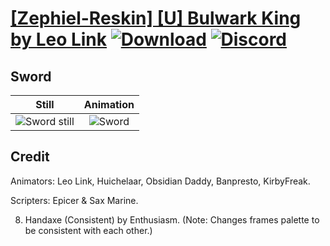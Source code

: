 # [\[Zephiel-Reskin\] \[U\] Bulwark King by Leo Link](./) [![Download](https://img.shields.io/badge/Download--red?style=social&logo=github)](https://minhaskamal.github.io/DownGit/#/home?url=https://github.com/Klokinator/FE-Repo/tree/main/Battle%20Animations%2FInfantry%20-%20Knights%2C%20Generals%2C%20Armors%2F%5BZephiel-Reskin%5D%20%5BU%5D%20Bulwark%20King%20by%20Leo%20Link%2F1.%20Sword%20(Legendary)) [![Discord](https://img.shields.io/badge/Discord--blue?style=social&logo=discord)](https://discord.gg/C7VNGnyTPA)

## Sword

| Still | Animation |
| :---: | :-------: |
| ![Sword still](./Sword_000.png) | ![Sword](./Sword.gif) |

## Credit

Animators: Leo Link, Huichelaar, Obsidian Daddy, Banpresto, KirbyFreak.

Scripters: Epicer & Sax Marine.

8. Handaxe (Consistent) by Enthusiasm. (Note: Changes frames palette to be consistent with each other.)
